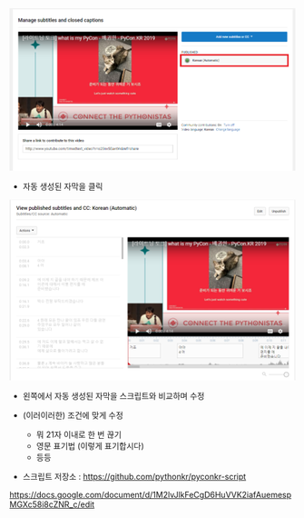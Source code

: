 ![](./images/auto-generated-cc.png)

- 자동 생성된 자막을 클릭



![](./images/edit-auto-generated-cc.png)

- 왼쪽에서 자동 생성된 자막을 스크립트와 비교하며 수정
- (이러이러한) 조건에 맞게 수정
    - 뭐 21자 이내로 한 번 끊기
    - 영문 표기법 (이렇게 표기합시다)
    - 등등

- 스크립트 저장소 : https://github.com/pythonkr/pyconkr-script



 https://docs.google.com/document/d/1M2lvJlkFeCgD6HuVVK2iafAuemespMGXc58i8cZNR_c/edit 